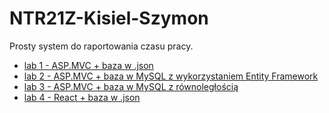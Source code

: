 # NTR21Z-Kisiel-Szymon
Prosty system do raportowania czasu pracy.
- [lab 1 - ASP.MVC + baza w .json](lab1)
- [lab 2 - ASP.MVC + baza w MySQL z wykorzystaniem Entity Framework](lab2)
- [lab 3 - ASP.MVC + baza w MySQL z równoległością](lab3)
- [lab 4 - React + baza w .json](lab4/trs)
